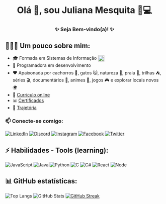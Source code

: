 <h1 align="center"> Olá 👋, sou Juliana Mesquita 👩💻 </h1>
<h3 align="center">✨ Seja Bem-vindo(a)! ✨</h3>

## 🦸🏻‍♀️ Um pouco sobre mim:
- 🎓 Formada em Sistemas de Informação [<img align="center" src="http://www.uff.br/sites/default/files/imagens-das-paginas/th-uff-news.png" alt="UFF" height="20" width="20" />](http://www.uff.br/?q=curso/sistemas-de-informacao/1122221/bacharelado/niteroi)
- 🚀 Programadora em desenvolvimento
- ❤ Apaixonada por cachorros 🐶, gatos 🐱, natureza 🌻, praia 🌅, trilhas ⛺, séries 🎬, documentários 📖, animes 💟, jogos 🎮 e explorar locais novos 🌍
- 📃 [Currículo online](https://julianamariasousamesquita.github.io/JulianaMariaSousaMesquita/)
- 📊 [Certificados](https://drive.google.com/drive/folders/0B3vqwFCd3KdNfl85Q2EtZlhkd2phVjhVeFZtV0MyNVdfM0JncjhjeGNFcmhrNHV2UWE1MkU?resourcekey=0-ueUShB7kCmPW60rlXnuvrQ&usp=drive_link)
- 💌 [Trajetória](https://padlet.com/julianamariasousamesquita/4v3oomi3ax3tl01p)

### 📫 Conecte-se comigo:
[![LinkedIn](https://img.shields.io/badge/LinkedIn-000?style=for-the-badge&logo=linkedin&logoColor=0E76A8)](https://linkedin.com/in/juliana-maria-de-sousa-mesquita-1b86a0189/)
[![Discord](https://img.shields.io/badge/Discord-000?style=for-the-badge&logo=discord)](https://www.discord.com/in/julianamesquita/)
[![Instagram](https://img.shields.io/badge/Instagram-000?style=for-the-badge&logo=instagram)](https://www.instagram.com/juliana_maria_sousa_mesquita/)
[![Facebook](https://img.shields.io/badge/Facebook-000?style=for-the-badge&logo=facebook)](https://www.facebook.com/JulianaMariadeSousaMesquita/)
[![Twitter](https://img.shields.io/badge/Twitter-000?style=for-the-badge&logo=twitter)](https://twitter.com/juliana62288278)

## ⚡ Habilidades - Tools (learning):
![JavaScript](https://img.shields.io/badge/JavaScript-000?style=for-the-badge&logo=javascript)
![Java](https://img.shields.io/badge/Java-000?style=for-the-badge&logo=java)
![Python](https://img.shields.io/badge/Python-000?style=for-the-badge&logo=python)
![C](https://img.shields.io/badge/C-000?style=for-the-badge&logo=c)
![C#](https://img.shields.io/badge/C%23-000?style=for-the-badge&logo=c-sharp&logoColor=823085)
![React](https://img.shields.io/badge/React-000?style=for-the-badge&logo=react)
![Node](https://img.shields.io/badge/Node-000?style=for-the-badge&logo=node)

## 📊 GitHub estatísticas:
![Top Langs](https://github-readme-stats-git-masterrstaa-rickstaa.vercel.app/api/top-langs/?username=julianamariasousamesquita&bg_color=000&border_color=30A3DC&title_color=E94D5F&text_color=FFF)
![GitHub Stats](https://github-readme-stats.vercel.app/api?username=julianamariasousamesquita&theme=transparent&bg_color=000&border_color=30A3DC&show_icons=true&icon_color=30A3DC&title_color=E94D5F&text_color=FFF)
[![GitHub Streak](https://streak-stats.demolab.com/?user=julianamariasousamesquita&theme=bear&background=000&border=30A3DC&dates=FFF)](https://git.io/streak-stats)
